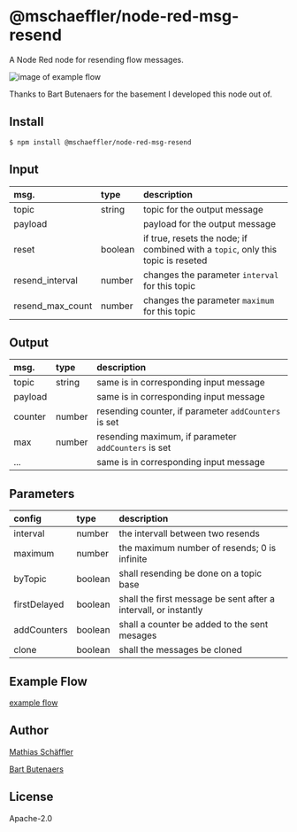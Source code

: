# @mschaeffler/node-red-msg-resend

A Node Red node for resending flow messages.

![image of example flow](https://github.com/m-schaeffler/node-red-my-nodes/raw/main/node-red-msg-resend/examples/msg-resend.png)

Thanks to Bart Butenaers for the basement I developed this node out of.

## Install

```
$ npm install @mschaeffler/node-red-msg-resend
```

## Input

|msg.    | type   | description                       |
|:-------|:-------|:----------------------------------|
|topic   | string | topic for the output message|
|payload |        | payload for the output message |
|reset   |boolean | if true, resets the node; if combined with a `topic`, only this topic is reseted|
|resend_interval| number | changes the parameter `interval` for this topic|
|resend_max_count| number | changes the parameter `maximum` for this topic|

## Output

|msg.    | type   | description                       |
|:-------|:-------|:----------------------------------|
|topic   | string | same is in corresponding input message|
|payload |        | same is in corresponding input message|
|counter | number | resending counter, if parameter `addCounters` is set|
|max     | number | resending maximum, if parameter `addCounters` is set|
|...     |        | same is in corresponding input message|

## Parameters

|config| type   | description                       |
|:-----|:-------|:----------------------------------|
|interval | number | the intervall between two resends |
|maximum  | number | the maximum number of resends; 0 is infinite |
|byTopic  | boolean| shall resending be done on a topic base |
|firstDelayed | boolean| shall the first message be sent after a intervall, or instantly |
|addCounters  | boolean| shall a counter be added to the sent mesages |
|clone        | boolean| shall the messages be cloned |

## Example Flow

[example flow](https://github.com/m-schaeffler/node-red-my-nodes/raw/main/node-red-msg-resend/examples/msg-resend.json)

## Author

[Mathias Schäffler](https://github.com/m-schaeffler)

[Bart Butenaers](https://github.com/bartbutenaers)

## License

Apache-2.0
